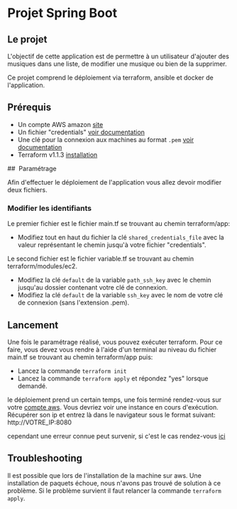 # Projet Spring Boot

## Le projet

L'objectif de cette application est de permettre à un utilisateur d'ajouter des musiques dans une liste, de modifier une musique ou bien de la supprimer.

Ce projet comprend le déploiement via terraform, ansible et docker de l'application. 

## Prérequis

* Un compte AWS amazon [site](https://aws.amazon.com/fr/console/)
* Un fichier "credentials" [voir documentation](https://docs.aws.amazon.com/fr_fr/toolkit-for-vscode/latest/userguide/obtain-credentials.html)
* Une clé pour la connexion aux machines au format `.pem` [voir documentation](https://docs.aws.amazon.com/fr_fr/AWSEC2/latest/UserGuide/ec2-key-pairs.html)
* Terraform v1.1.3 [installation](https://learn.hashicorp.com/tutorials/terraform/install-cli)

##  Paramétrage

Afin d'effectuer le déploiement de l'application vous allez devoir modifier deux fichiers. 

### Modifier les identifiants

Le premier fichier est le fichier main.tf se trouvant au chemin terraform/app:

- Modifiez tout en haut du fichier la clé `shared_credentials_file` avec la valeur représentant le chemin jusqu'à votre fichier "credentials".

Le second fichier est le fichier variable.tf se trouvant au chemin terraform/modules/ec2.

- Modifiez la clé `default` de la variable `path_ssh_key` avec le chemin jusqu'au dossier contenant votre clé de connexion.
- Modifiez la clé `default` de la variable `ssh_key` avec le nom de votre clé de connexion (sans l'extension .pem).

## Lancement

Une fois le paramétrage réalisé, vous pouvez exécuter terraform. Pour ce faire, vous devez vous rendre à l'aide d'un terminal au niveau du fichier main.tf se trouvant au chemin terraform/app puis:

- Lancez la commande `terraform init`
- Lancez la commande `terraform apply` et répondez "yes" lorsque demandé.

le déploiement prend un certain temps, une fois terminé rendez-vous sur votre [compte aws](https://console.aws.amazon.com/ec2). Vous devriez voir une instance en cours d'exécution. Récupérer son ip et entrez là dans le navigateur sous le format suivant: http://VOTRE_IP:8080

cependant une erreur connue peut survenir, si c'est le cas rendez-vous [ici](#troubleshooting) 

<div id='troubleshooting'/>

## Troubleshooting

Il est possible que lors de l'installation de la machine sur aws. Une installation de paquets échoue, nous n'avons pas trouvé de solution à ce problème. Si le problème survient il faut relancer la commande `terraform apply`.